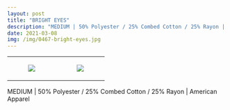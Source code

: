 ```yaml
---
layout: post
title: "BRIGHT EYES"
description: "MEDIUM | 50% Polyester / 25% Combed Cotton / 25% Rayon | American Apparel"
date: 2021-03-08
img: /img/0467-bright-eyes.jpg
---
```




<table style="width:100%;"><tr><td style="vertical-align:top;">
      <figure class="tmblr-full" data-orig-height="2048" data-orig-width="1365" data-orig-src="https://concertshirts.netlify.app/shirts/0467/0467-01.jpg"><img src="https://64.media.tumblr.com/fddbf84d03a2626324eab73fcc9a4779/ba523b34ed2d91f4-af/s540x810/36c3c095ce4b1f6d5812af35b54b052b4b9e14df.jpg" data-orig-height="2048" data-orig-width="1365" data-orig-src="https://concertshirts.netlify.app/shirts/0467/0467-01.jpg"/></figure></td>
    <td style="vertical-align:top;">
      <figure class="tmblr-full" data-orig-height="2048" data-orig-width="1365" data-orig-src="https://concertshirts.netlify.app/shirts/0467/0467-02.jpg"><img src="https://64.media.tumblr.com/5b18f38fbce7c378fa2c815f94a70470/ba523b34ed2d91f4-a4/s540x810/e73d1de38db8dca2ff61248860d22da9a7b61e39.jpg" data-orig-height="2048" data-orig-width="1365" data-orig-src="https://concertshirts.netlify.app/shirts/0467/0467-02.jpg"/></figure></td>
  </tr></table><p>
  MEDIUM | 50% Polyester / 25% Combed Cotton / 25% Rayon | American Apparel
</p>
